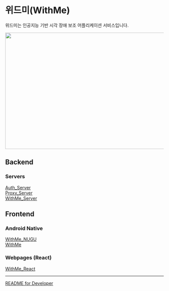 # 위드미(WithMe)

위드미는 인공지능 기반 시각 장애 보조 어플리케이션 서비스입니다.

<img src="https://user-images.githubusercontent.com/68115707/158518231-e611ac5b-100d-4420-9cfa-a58861aee119.png" width="700" height="370">

## Backend

### Servers

[Auth_Server](https://github.com/Heavyrisem/Withme_AuthServer)  
[Proxy_Server](https://github.com/Heavyrisem/Withme_ProxyServer)  
[WithMe_Server](https://github.com/Heavyrisem/WithMe_Server)

## Frontend

### Android Native

[WithMe_NUGU](https://github.com/WhiteKr/WithMe_NUGU)  
[WithMe](https://github.com/WhiteKr/WithMe)

### Webpages (React)

[WithMe_React](https://github.com/DY-MAKE/Withme_React)

---

[README for Developer](https://github.com/DY-MAKE/Withme/README_DEV.md)

